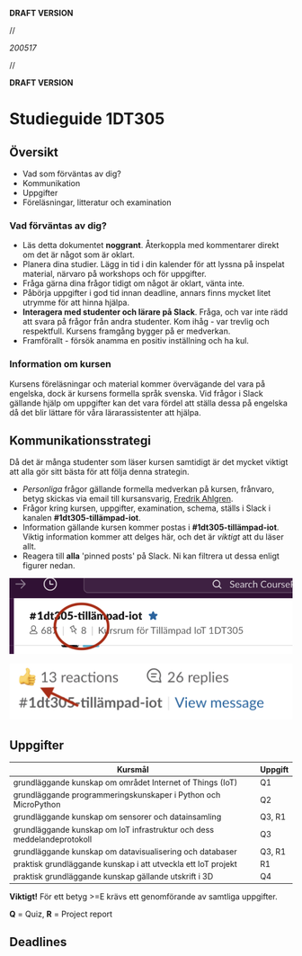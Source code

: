 **DRAFT VERSION**

//

*200517*

//

**DRAFT VERSION**



# Studieguide 1DT305


## Översikt

- Vad som förväntas av dig?
- Kommunikation
- Uppgifter
- Föreläsningar, litteratur och examination


### Vad förväntas av dig?

- Läs detta dokumentet **noggrant**. Återkoppla med kommentarer direkt om det är något som är oklart.
- Planera dina studier. Lägg in tid i din kalender för att lyssna på inspelat material, närvaro på workshops och för uppgifter.
- Fråga gärna dina frågor tidigt om något är oklart, vänta inte.
- Påbörja uppgifter i god tid innan deadline, annars finns mycket litet utrymme för att hinna hjälpa.
- **Interagera med studenter och lärare på Slack**. Fråga, och var inte rädd att svara på frågor från andra studenter. Kom ihåg - var trevlig och respektfull. Kursens framgång bygger på er medverkan.
- Framförallt - försök anamma en positiv inställning och ha kul.

### Information om kursen

Kursens föreläsningar och material kommer övervägande del vara på engelska, dock är kursens formella språk svenska. Vid frågor i Slack gällande hjälp om uppgifter kan det vara fördel att ställa dessa på engelska då det blir lättare för våra lärarassistenter att hjälpa.

## Kommunikationsstrategi

Då det är många studenter som läser kursen samtidigt är det mycket viktigt att alla gör sitt bästa för att följa denna strategin.

- *Personliga* frågor gällande formella medverkan på kursen, frånvaro, betyg skickas via email till kursansvarig, [Fredrik Ahlgren](mailto:fredrik.ahlgren@lnu.se).
- Frågor kring kursen, uppgifter, examination, schema, ställs i Slack i kanalen **#1dt305-tillämpad-iot**.
- Information gällande kursen kommer postas i **#1dt305-tillämpad-iot**. Viktig information kommer att delges här, och det är _viktigt_ att du läser allt.
- Reagera till **alla** 'pinned posts' på Slack. Ni kan filtrera ut dessa enligt figurer nedan.

![pinned-posts](pinned-posts.png)

![reactions](reactions.png)

## Uppgifter



| Kursmål			| Uppgift |
| --- | --- |
| grundläggande kunskap om området Internet of Things (IoT) | Q1
| grundläggande programmeringskunskaper i Python och MicroPython | Q2
| grundläggande kunskap om sensorer och datainsamling | Q3, R1
|  grundläggande kunskap om IoT­ infrastruktur och dess meddelandeprotokoll | Q3
grundläggande kunskap om datavisualisering och databaser | Q3, R1
praktisk grundläggande kunskap i att utveckla ett IoT­ projekt | R1
praktisk grundläggande kunskap gällande utskrift i 3D | Q4

**Viktigt!** För ett betyg >=E krävs ett genomförande av samtliga uppgifter.

**Q** = Quiz, **R** = Project report

## Deadlines




